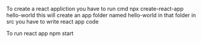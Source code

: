 To create a react appliction you have to run cmd 
    npx create-react-app hello-world
this will create an app folder named hello-world in that folder in src you have to write react app code

To run react app 
    npm start

